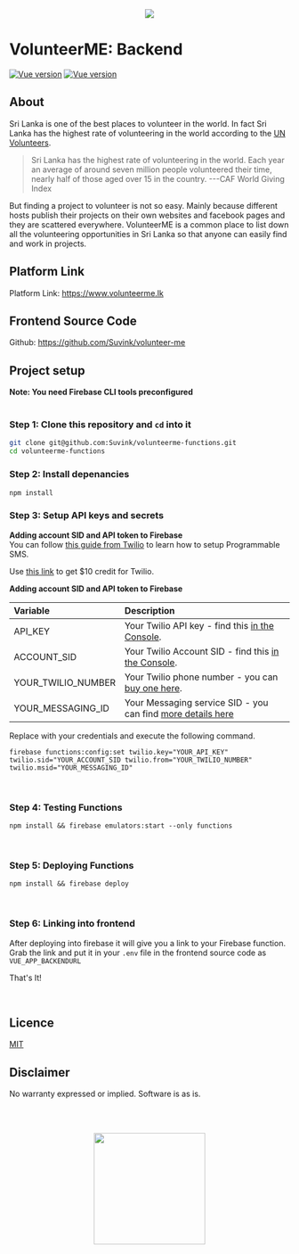 <a  href="https://www.services.suvink.me/volunteer-me">
<center>
<img src="https://volunteerme.netlify.app/img/logo-full.d473237c.png">
</center>
</a>
 
# VolunteerME: Backend

[![Vue version](https://img.shields.io/badge/Firebase-Functions-yellow)]()
[![Vue version](https://img.shields.io/badge/Licence-MIT-orange)]()


## About

Sri Lanka is one of the best places to volunteer in the world. In fact Sri Lanka has the highest rate of volunteering in the world according to the <a href="https://www.unv.org/Our-stories/Facilitating-dialogue-volunteerism-and-inclusion-Sri-Lanka">UN Volunteers</a>.

> Sri Lanka has the highest rate of volunteering in the world. Each year
> an average of around seven million people volunteered their time,
> nearly half of those aged over 15 in the country.
> ---CAF World Giving Index


But finding a project to volunteer is not so easy. Mainly because different hosts publish their projects on their own websites and facebook pages and they are scattered everywhere. VolunteerME is a common place to list down all the volunteering opportunities in Sri Lanka so that anyone can easily find and work in projects. 


## Platform Link
 Platform Link: https://www.volunteerme.lk


## Frontend Source Code
Github: https://github.com/Suvink/volunteer-me


## Project setup

<b>Note: You need Firebase CLI tools preconfigured</b>
<br><br>


### <b>Step 1: Clone this repository and `cd` into it </b><br>
```bash
git clone git@github.com:Suvink/volunteerme-functions.git
cd volunteerme-functions
```

### <b>Step 2: Install depenancies </b><br>

```bash
npm install
```

 ### <b>Step 3: Setup API keys and secrets </b><br>


<b>Adding account SID and API token to Firebase</b>
<br>
You can follow <a href="https://www.twilio.com/docs/sms/tutorials/how-to-send-sms-messages-node-js">this guide from Twilio</a> to learn how to setup Programmable SMS. 

Use <a href="www.twilio.com/referral/ZY9uLw">this link</a> to get $10 credit for Twilio.

<b>Adding account SID and API token to Firebase</b>
<br>

| Variable | Description                                                                                                                                                  |
| :---------------- | :----------------------------------------------------------------------------------------------------------------------------------------------------------- |
| API_KEY  | Your Twilio API key - find this [in the Console](https://www.twilio.com/console).                                                         |
| ACCOUNT_SID   | Your Twilio Account SID - find this [in the Console](https://www.twilio.com/console).                                                         |
| YOUR_TWILIO_NUMBER | Your Twilio phone number  - you can [buy one here](https://www.twilio.com/console/phone-numbers/search).|
| YOUR_MESSAGING_ID | Your Messaging service SID  - you can find [more details here](https://www.twilio.com/docs/sms/services/tutorials/how-to-send-sms-messages-services) |


Replace with your credentials and execute the following command.
```
firebase functions:config:set twilio.key="YOUR_API_KEY" twilio.sid="YOUR_ACCOUNT_SID twilio.from="YOUR_TWILIO_NUMBER" twilio.msid="YOUR_MESSAGING_ID"
```
<br>

### <b>Step 4: Testing Functions</b>
```
npm install && firebase emulators:start --only functions
```
<br>

### <b>Step 5: Deploying Functions</b>
```
npm install && firebase deploy
```
<br>

### <b>Step 6: Linking into frontend</b>
After deploying into firebase it will give you a link to your Firebase function. Grab the link and put it in your `.env` file in the frontend source code as `VUE_APP_BACKENDURL`

That's It!

<br>

## Licence
[MIT](http://www.opensource.org/licenses/mit-license.html)

## Disclaimer

No warranty expressed or implied. Software is as is.

<br><br>
<center>
    <img src="https://firebase.google.com/images/brand-guidelines/logo-built_black.png" width='200px'>
</center>




